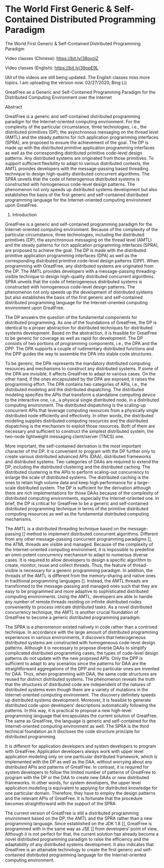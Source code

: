 # The World First Generic &amp; Self-Contained Distributed Programming Paradigm

The World First Generic &amp; Self-Contained Distributed Programming Paradigm

Video classes (Chinese): https://bit.ly/38pvojZ

Video classes (English): https://bit.ly/39opE9L

(All of the videos are still being updated. The English classes miss more topics. I am uploading the version now. 02/27/2020, Bing Li)

GreatFree as a Generic and Self-Contained Programming Paradigm for the Distributed Computing Environment over the Internet

Abstract

GreatFree is a generic and self-contained distributed programming paradigm for the Internet-oriented computing environment. For the complexity of the particular circumstance, three technologies, i.e., the distributed primitives (DP), the asynchronous messaging on the thread level (AMTL) and the steady patterns for rich application programming interfaces (SPRA), are proposed to ensure the achievement of the goal. The DP is made up with the distributed primitive application programming interfaces as well as the corresponding distributed primitive code-level design patterns. Any distributed systems are originated from those primitives. To support sufficient flexibility to adapt to various distributed contexts, the AMTL provides developers with the message-passing based threading technique to design high-quality distributed concurrent algorithms. The SPRA unveils that the code of heterogenous distributed systems is constructed with homogeneous code-level design patterns. The phenomenon not only speeds up distributed systems development but also establishes the basis of the first generic and self-contained distributed programming language for the Internet-oriented computing environment upon GreatFree.

1. Introduction

GreatFree is a generic and self-contained programming paradigm for the Internet-oriented computing environment. Because of the complexity of the particular circumstance, three technologies, including the distributed primitives (DP), the asynchronous messaging on the thread level (AMTL) and the steady patterns for rich application programming interfaces (SPRA), are proposed to achieve the goal. The DP is made with the distributed primitive application programming interfaces (DPA) as well as the corresponding distributed primitive code-level design patterns (DPP). When programming with GreatFree, any distributed systems are originated from the DP. The AMTL provides developers with a message-passing threading-visible technique to design high-quality distributed concurrent algorithms. SPRA unveils that the code of heterogeneous distributed systems is constructed with homogeneous code-level design patterns. The phenomenon not only speeds up the development of distributed systems but also establishes the basis of the first generic and self-contained distributed programming language for the Internet-oriented computing environment upon GreatFree.

The DP answers the question of the fundamental components for distributed programming. As one of the foundations of GreatFree, the DP is identical to a proper abstraction for distributed techniques for distributed systems development. Based on the abstraction, it is feasible for GreatFree to be generic for coverage as well as rapid for development. The DP consists of two portions of programming components, i.e., the DPA and the DPP. The DPA supports a couple of rudimentary distributed functions and the DPP guides the way to assemble the DPA into stable code structures.

To be generic, the DPA represents the mandatory distributed computing resources and mechanisms to construct any distributed systems. If some of the DPA are invisible, it affects GreatFree to adapt to various cases. On the other hand, if the ones encapsulated by the DPA are exposed, it raises the programming effort. The DPA contains two categories of APIs, i.e., the distributed modeling and the distributed dispatching. The distributed modeling specifies the APIs that transform a standalone computing device to the interactive one, i.e., a physical single distributed node, in a distributed computing environment. The distributed dispatching is the scaling-up concurrent APIs that leverage computing resources from a physically single distributed node efficiently and effectively. In other words, the distributed modeling supplies distributed computing resources and the distributed dispatching is the mechanism to exploit those resources. Both of them are necessary and sufficient to construct the simplest distributed system, the two-node lightweight messaging client/server (TNCS) one.

More important, the self-contained derivation is the most important character of the DP. It is convenient to program with the DP further only to create various distributed advanced APIs (DAA), distributed frameworks and distributed systems. Two categories of DAAs are required to extend the DP, including the distributed clustering and the distributed caching. The distributed clustering is the APIs to perform scaling-out concurrency to enlarge the scale of distributed systems. The distributed caching is the ones to retain high volume data and keep high performance for a large-scale distributed system. The DP is sufficient for the derivation although there are rich implementations for those DAAs because of the complexity of distributed computing environments, especially the Internet-oriented one. In brief, the DP is critical for GreatFree to be a generic and self-contained distributed programming technique in terms of the primitive distributed computing resources as well as the fundamental distributed computing mechanisms.

The AMTL is a distributed threading technique based on the message-passing [] method to implement distributed concurrent algorithms. Different from any other message-passing concurrent programming paradigms [], the ATML threads are visible and managed. Because of the complexity of the Internet-oriented computing environment, it is impossible to predefine an omni-potent concurrency mechanism to adapt to numerous diverse cases. It is required to allow developers to design a specific algorithm to create, monitor, reuse and collect threads. Thus, the feature of thread-visible is necessary for a generic programming paradigm. In addition, the threads of the AMTL is different from the memory-sharing and native ones in traditional programming languages []. Instead, the AMTL threads are transformed to the message-passing and managed ones such that they are easy to be programmed and more adaptive to sophisticated distributed computing environments. Using the AMTL, developers are able to handle any number of remote threads residing on infinite distributed nodes conveniently to process intricate distributed tasks. As a novel distributed concurrency technique, the AMTL is another crucial foundation of GreatFree to become a generic distributed programming paradigm.

The SPRA is a phenomenon existed natively in code rather than a contrived technique. In accordance with the large amount of distributed programming experiences in various environments, it discovers that heterogeneous distributed systems are constructed with homogeneous code-level design patterns. Although it is necessary to propose diverse DAAs to simplify complicated distributed programming cases, the types of code-level design patterns do not update with the new proposed APIs. Only the DPP is sufficient to adapt to any scenarios since the patterns for DAA are the straightforward aggregations of the DPP and no particular ones are invented for DAA. Thus, when programming with DAA, the same code structures are reused for distinct distributed systems. The phenomenon reveals the truth that the structures of distributed code are independent of the natures of distributed systems even though there are a variety of mutations in the Internet-oriented computing environment. The discovery definitely speeds up distributed systems development. Moreover, it is feasible to generate distributed code upon developers’ descriptions automatically following the patterns. In this way, it is practical to propose a new high-level programming language that encapsulates the current solution of GreatFree. The same as GreatFree, the language is generic and self-contained for the Internet-oriented computing environment as well. The SPRA is the third technical foundation as it discloses the code structure principle for distributed programming.

It is different for application developers and system developers to program with GreatFree. Application developers always work with upper level application modeling only on one particular distributed framework, which is implemented with the DP as well as the DAA, without worrying about any distributed APIs and patterns of GreatFree. In contrast, it is required for system developers to follow the limited number of patterns of GreatFree to program with the DP or the DAA to create new DAAs or new distributed frameworks. In other words, for system developers, the upper level application modeling is equivalent to applying for distributed knowledge for one particular domain. Therefore, they have to employ the design patterns and the relevant APIs of GreatFree. It is fortunate that the procedure becomes straightforward with the support of the SPRA.

The current version of GreatFree is still a distributed programming environment based on the DP, the AMTL and the SPRA rather than a new programming language. Since established on the JDK 1.8 [], GreatFree is programmed with in the same way as JSE [] from developers’ point of view. Although it is not perfect for that, the current solution has already become a novel distributed programming paradigm to raise the efficiency and the adaptability of any distributed systems development. It also indicates that GreatFree is an attainable technology to create the first generic and self-contained distributed programming language for the Internet-oriented computing environment.

